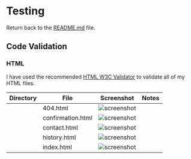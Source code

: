 # Testing

Return back to the [README.md](README.md) file.

## Code Validation

### HTML

I have used the recommended [HTML W3C Validator](https://validator.w3.org) to validate all of my HTML files.

| Directory | File | Screenshot | Notes |
| --- | --- | --- | --- |
|  | 404.html | ![screenshot](documentation/validation/path-to-screenshot.png) | |
|  | confirmation.html | ![screenshot](documentation/validation/path-to-screenshot.png) | |
|  | contact.html | ![screenshot](documentation/validation/path-to-screenshot.png) | |
|  | history.html | ![screenshot](documentation/validation/path-to-screenshot.png) | |
|  | index.html | ![screenshot](documentation/validation/path-to-screenshot.png) | |